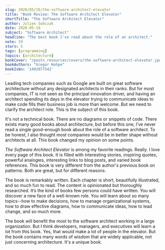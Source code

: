 ```yaml
---
slug: 2020/05/16/the-software-architect-elevator
title: "Book Review: The Software Architect Elevator"
shortTitle: "The Software Architect Elevator"
author: Julien Sobczak
date: 2020-05-16
subject: "Software Architect"
headline: "The best book I've read about the role of an architect."
note: 19
stars: 5
tags: [programming]
topics: [architecture]
bookCover: "/posts_resources/covers/the-software-architect-elevator.jpg"
bookAuthors: "Gregor Hohpe"
bookIsbn: '1492077542'
---
```



Leading tech companies such as Google are built on great software architecture without any designated architects in their ranks. But for most companies, IT is not seen as the principal innovation driver, and having an architect spending its days in the elevator trying to communicate ideas to make code fills their business job is more than welcome. But we need to clarify the architect role. This is the subject of this book.

It's not a technical book. There are no diagrams or snippets of code. There exists  many good books about architecture, but before this one, I’ve never read a single good-enough book about the role of a software architect. To be honest, I also thought most companies would be in better shape without architects at all. This book changed my opinion on some points.

_The Software Architect Elevator_ is among my favorite readings. Really. I love every page of this book. It is filled with interesting stories, inspiring quotes, powerful analogies, interesting links to blog posts, and varied book references. This book is very different from the author's previous book on patterns. Both are great, but for different reasons.

The book is remarkably written. Each chapter is short, beautifully illustrated, and so much fun to read. The content is opinionated but thoroughly researched. It’s the kind of books few persons could have written. You will discover a new face of a well-known role. You will learn about so many topics--how to make decisions, how to manage organizational systems, how to draw effective diagrams, how to communicate ideas, how to lead change, and so much more.

The book will benefit the most to the software architect working in a large organization. But I think developers, managers, and executives will learn a lot from this book. Yes, that would make a lot of people in the elevator. But the book contains many words of wisdom that are widely applicable, not just concerning architecture. It's a unique book.

